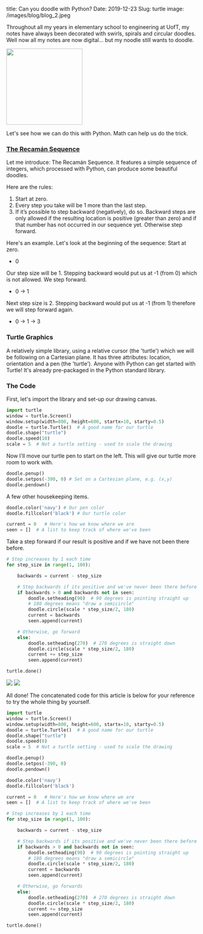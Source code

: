 title: Can you doodle with Python?
Date: 2019-12-23
Slug: turtle
image: /images/blog/blog_2.jpeg

<!-- https://images.pexels.com/photos/1051075/pexels-photo-1051075.jpeg?auto=compress&cs=tinysrgb&dpr=3&h=750&w=1260 -->


Throughout all my years in elementary school to engineering at UofT, my notes have always been decorated with swirls, spirals and circular doodles. Well now all my notes are now digital... but my noodle still wants to doodle.

<img src= 'https://i.kym-cdn.com/photos/images/original/001/152/468/e60.png' width='200'>

Let's see how we can do this with Python. Math can help us do the trick.

### [The Recamán Sequence](http://mathworld.wolfram.com/RecamansSequence.html)

Let me introduce: The Recamán Sequence. It features a simple sequence of integers, which processed with Python, can produce some beautiful doodles.

Here are the rules:
1. Start at zero.
2. Every step you take will be 1 more than the last step.
3. If it’s possible to step backward (negatively), do so. Backward steps are only allowed if the resulting location is positive (greater than zero) and if that number has not occurred in our sequence yet. Otherwise step forward.

Here's an example. Let's look at the beginning of the sequence:
Start at zero.
- 0

Our step size will be 1. Stepping backward would put us at -1 (from 0) which is not allowed. We step forward.
- 0 -> 1

Next step size is 2. Stepping backward would put us at -1 (from 1) therefore we will step forward again.
- 0 -> 1 -> 3

### Turtle Graphics
A relatively simple library, using a relative cursor (the 'turtle') which we will be following on a Cartesian plane. It has three attributes: location, orientation and a pen (the 'turtle').
Anyone with Python can get started with Turtle! It's already pre-packaged in the Python standard library.

### The Code
First, let's import the library and set-up our drawing canvas.


```python
import turtle
window = turtle.Screen()
window.setup(width=800, height=600, startx=10, starty=0.5)
doodle = turtle.Turtle()  # A good name for our turtle
doodle.shape("turtle")
doodle.speed(10)
scale = 5  # Not a turtle setting - used to scale the drawing
```

Now I'll move our turtle pen to start on the left. This will give our turtle more room to work with.


```python
doodle.penup()
doodle.setpos(-390, 0) # Set on a Cartesian plane, e.g. (x,y)
doodle.pendown()
```

A few other housekeeping items.


```python
doodle.color('navy') # Our pen color
doodle.fillcolor('black') # Our turtle color

current = 0   # Here's how we know where we are
seen = []  # A list to keep track of where we've been
```

Take a step forward if our result is positive and if we have not been there before.


```python
# Step increases by 1 each time
for step_size in range(1, 100):

    backwards = current - step_size

    # Step backwards if its positive and we've never been there before
    if backwards > 0 and backwards not in seen:
        doodle.setheading(90)  # 90 degrees is pointing straight up
        # 180 degrees means "draw a semicircle"
        doodle.circle(scale * step_size/2, 180)
        current = backwards
        seen.append(current)

    # Otherwise, go forward
    else:
        doodle.setheading(270)  # 270 degrees is straight down
        doodle.circle(scale * step_size/2, 180)
        current += step_size
        seen.append(current)

turtle.done()
```

<img src= 'https://github.com/anitatea/blog/blob/master/content/images/turtle.png?raw=true'>

<img src= 'https://github.com/anitatea/blog/blob/master/content/images/turtle_vid.gif?raw=true'>

All done! The concatenated code for this article is below for your reference to try the whole thing by yourself.


```python
import turtle
window = turtle.Screen()
window.setup(width=800, height=600, startx=10, starty=0.5)
doodle = turtle.Turtle()  # A good name for our turtle
doodle.shape("turtle")
doodle.speed(0)
scale = 5  # Not a turtle setting - used to scale the drawing

doodle.penup()
doodle.setpos(-390, 0)
doodle.pendown()

doodle.color('navy')
doodle.fillcolor('black')

current = 0   # Here's how we know where we are
seen = []  # A list to keep track of where we've been

# Step increases by 1 each time
for step_size in range(1, 100):

    backwards = current - step_size

    # Step backwards if its positive and we've never been there before
    if backwards > 0 and backwards not in seen:
        doodle.setheading(90)  # 90 degrees is pointing straight up
        # 180 degrees means "draw a semicircle"
        doodle.circle(scale * step_size/2, 180)
        current = backwards
        seen.append(current)

    # Otherwise, go forwards
    else:
        doodle.setheading(270)  # 270 degrees is straight down
        doodle.circle(scale * step_size/2, 180)
        current += step_size
        seen.append(current)

turtle.done()
```
